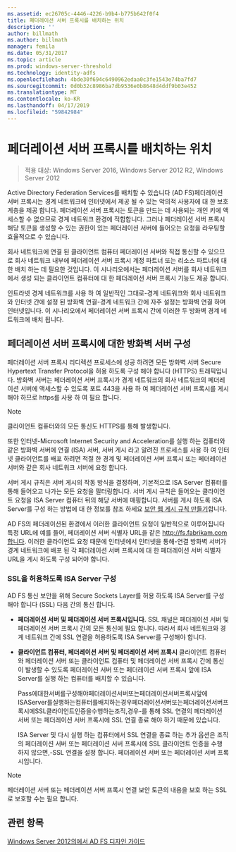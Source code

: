 ```yaml
---
ms.assetid: ec26705c-4446-4226-b9b4-b775b642f0f4
title: 페더레이션 서버 프록시를 배치하는 위치
description: ''
author: billmath
ms.author: billmath
manager: femila
ms.date: 05/31/2017
ms.topic: article
ms.prod: windows-server-threshold
ms.technology: identity-adfs
ms.openlocfilehash: 4bde30f694c6490962edaa0c3fe1543e74ba7fd7
ms.sourcegitcommit: 0d0b32c8986ba7db9536e0b8648d4ddf9b03e452
ms.translationtype: MT
ms.contentlocale: ko-KR
ms.lasthandoff: 04/17/2019
ms.locfileid: "59842984"
---
```

# <a name="where-to-place-a-federation-server-proxy"></a>페더레이션 서버 프록시를 배치하는 위치

>적용 대상: Windows Server 2016, Windows Server 2012 R2, Windows Server 2012

Active Directory Federation Services를 배치할 수 있습니다 \(AD FS\)페더레이션 서버 프록시는 경계 네트워크에 인터넷에서 제공 될 수 있는 악의적 사용자에 대 한 보호 계층을 제공 합니다. 페더레이션 서버 프록시는 토큰을 만드는 데 사용되는 개인 키에 액세스할 수 없으므로 경계 네트워크 환경에 적합합니다. 그러나 페더레이션 서버 프록시 해당 토큰을 생성할 수 있는 권한이 있는 페더레이션 서버에 들어오는 요청을 라우팅할 효율적으로 수 있습니다.  
  
회사 네트워크에 연결 된 클라이언트 컴퓨터 페더레이션 서버와 직접 통신할 수 있으므로 회사 네트워크 내부에 페더레이션 서버 프록시 계정 파트너 또는 리소스 파트너에 대 한 배치 하는 데 필요한 것입니다. 이 시나리오에서는 페더레이션 서버를 회사 네트워크에서 생성 되는 클라이언트 컴퓨터에 대 한 페더레이션 서버 프록시 기능도 제공 합니다.  
  
인트라넷 경계 네트워크를 사용 하 여 일반적인 그대로\-경계 네트워크와 회사 네트워크와 인터넷 간에 설정 된 방화벽 연결\-경계 네트워크 간에 자주 설정는 방화벽 연결 하며 인터넷입니다. 이 시나리오에서 페더레이션 서버 프록시 간에 이러한 두 방화벽 경계 네트워크에 배치 됩니다.  
  
## <a name="configuring-your-firewall-servers-for-a-federation-server-proxy"></a>페더레이션 서버 프록시에 대한 방화벽 서버 구성  
페더레이션 서버 프록시 리디렉션 프로세스에 성공 하려면 모든 방화벽 서버 Secure Hypertext Transfer Protocol을 허용 하도록 구성 해야 합니다 \(HTTPS\) 트래픽입니다. 방화벽 서버는 페더레이션 서버 프록시가 경계 네트워크의 회사 네트워크의 페더레이션 서버에 액세스할 수 있도록 포트 443을 사용 하 여 페더레이션 서버 프록시를 게시 해야 하므로 https를 사용 하 여 필요 합니다.  
  
> [!NOTE]  
> 클라이언트 컴퓨터와의 모든 통신도 HTTPS를 통해 발생합니다.  
  
또한 인터넷\-Microsoft Internet Security and Acceleration를 실행 하는 컴퓨터와 같은 방화벽 서버에 연결 \(ISA\) 서버, 서버 게시 라고 알려진 프로세스를 사용 하 여 인터넷 클라이언트를 배포 하려면 적절 한 경계 및 페더레이션 서버 프록시 또는 페더레이션 서버와 같은 회사 네트워크 서버에 요청 합니다.  
  
서버 게시 규칙은 서버 게시의 작동 방식을 결정하며, 기본적으로 ISA Server 컴퓨터를 통해 들어오고 나가는 모든 요청을 필터링합니다. 서버 게시 규칙은 들어오는 클라이언트 요청을 ISA Server 컴퓨터 뒤의 해당 서버에 매핑합니다. 서버를 게시 하도록 ISA Server를 구성 하는 방법에 대 한 정보를 참조 하세요 [보안 웹 게시 규칙 만들기](https://go.microsoft.com/fwlink/?LinkId=75182)합니다.  
  
AD FS의 페더레이션된 환경에서 이러한 클라이언트 요청이 일반적으로 이루어집니다 특정 URL에 예를 들어, 페더레이션 서버 식별자 URL을 같은 http://fs.fabrikam.com합니다. 이러한 클라이언트 요청 때문에 인터넷에서 인터넷을 통해\-연결 방화벽 서버가 경계 네트워크에 배포 된 각 페더레이션 서버 프록시에 대 한 페더레이션 서버 식별자 URL을 게시 하도록 구성 되어야 합니다.  
  
### <a name="configuring-isa-server-to-allow-ssl"></a>SSL을 허용하도록 ISA Server 구성  
AD FS 통신 보안을 위해 Secure Sockets Layer를 허용 하도록 ISA Server를 구성 해야 합니다 \(SSL\) 다음 간의 통신 합니다.  
  
-   **페더레이션 서버 및 페더레이션 서버 프록시입니다.** SSL 채널은 페더레이션 서버 및 페더레이션 서버 프록시 간의 모든 통신에 필요 합니다. 따라서 회사 네트워크와 경계 네트워크 간에 SSL 연결을 허용하도록 ISA Server를 구성해야 합니다.  
  
-   **클라이언트 컴퓨터, 페더레이션 서버 및 페더레이션 서버 프록시** 클라이언트 컴퓨터와 페더레이션 서버 또는 클라이언트 컴퓨터 및 페더레이션 서버 프록시 간에 통신이 발생할 수 있도록 페더레이션 서버 또는 페더레이션 서버 프록시 앞에 ISA Server를 실행 하는 컴퓨터를 배치할 수 있습니다.  
  
    Pass에대한서버를구성해야페더레이션서버또는페더레이션서버프록시앞에ISAServer를실행하는컴퓨터를배치하는경우페더레이션서버또는페더레이션서버프록시에SSL클라이언트인증을수행하는조직,경우\-를 통해 SSL 연결의 페더레이션 서버 또는 페더레이션 서버 프록시에 SSL 연결 종료 해야 하기 때문에 있습니다.  
  
    ISA Server 및 다시 실행 하는 컴퓨터에서 SSL 연결을 종료 하는 추가 옵션은 조직의 페더레이션 서버 또는 페더레이션 서버 프록시에 SSL 클라이언트 인증을 수행 하지 않으면,\-SSL 연결을 설정 합니다. 페더레이션 서버 또는 페더레이션 서버 프록시입니다.  
  
> [!NOTE]  
> 페더레이션 서버 또는 페더레이션 서버 프록시 연결 보안 토큰의 내용을 보호 하는 SSL로 보호할 수는 필요 합니다.  
  
## <a name="see-also"></a>관련 항목
[Windows Server 2012의에서 AD FS 디자인 가이드](AD-FS-Design-Guide-in-Windows-Server-2012.md)
